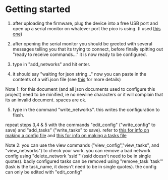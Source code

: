 # **Getting started**

1. after uploading the firmware, plug the device into a free USB port and open up a serial monitor on whatever port the pico is using. (I used [this one](https://serial.huhn.me))

2. after opening the serial monitor you should be greeted with several messages telling you that its trying to connect, before finally spitting out "ready to receive commands..."
it is now ready to be configured.

3. type in "add_networks" and hit enter.

4. it should say "waiting for json string..."
now you can paste in the contents of a wifi.json file (see [this](wifi.md) for more details)

Note 1: for this document (and all json documents used to configure this project) need to be minified, ie no newline characters or it will complain that its an invalid document. spaces are ok.

5. type in the command "write_networks". this writes the configuration to flash.

repeat steps 3,4 & 5 with the commands "edit_config" ("write_config" to save) and "add_tasks" ("write_tasks" to save). refer to [this for info on making a config file](config.md) and [this for info on making a tasks file](tasks.md)

Note 2: you can use the view commands ("view_config","view_tasks", and "view_networks") to check your work. you can remove a bad network config using "delete_network 'ssid'" (ssid doesn't need to be in single quotes). badly configured tasks can be removed using "remove_task 'task'" (task is the task_name, it doesn't need to be in single quotes). the config can only be edited with "edit_config"
